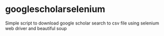 # googlescholarselenium
Simple script to  download google scholar search to csv file using selenium web driver and beautiful soup
